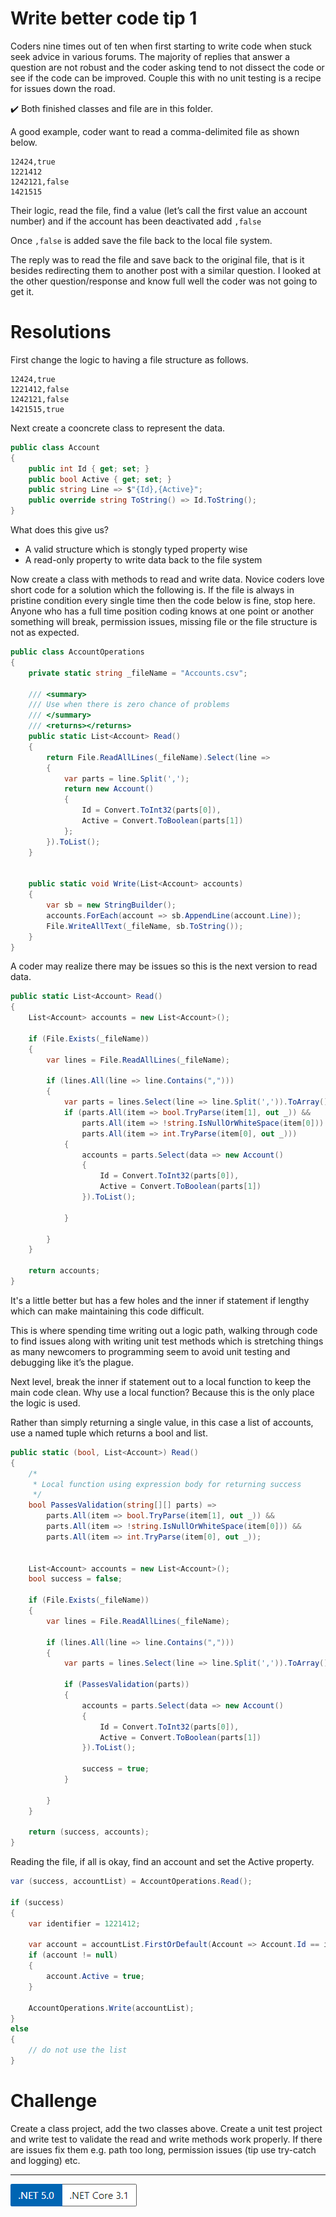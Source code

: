 # Write better code tip 1

 Coders nine times out of ten when first starting to write code when stuck seek advice in various forums. The majority of replies that answer a question are not robust and the coder asking tend to not dissect the code or see if the code can be improved. Couple this with no unit testing is a recipe for issues down the road.

 :heavy_check_mark: Both finished classes and file are in this folder.

 A good example, coder want to read a comma-delimited file as shown below.

 ```
 12424,true
1221412
1242121,false
1421515
```
Their logic, read the file, find a value (let’s call the first value an account number) and if the account has been deactivated add `,false`

Once `,false` is added save the file back to the local file system.

The reply was to read the file and save back to the original file, that is it besides redirecting them to another post with a similar question. I looked at the other question/response and know full well the coder was not going to get it.

# Resolutions

First change the logic to having a file structure as follows.

```
12424,true
1221412,false
1242121,false
1421515,true
```

Next create a cooncrete class to represent the data.

```csharp
public class Account 
{
    public int Id { get; set; }
    public bool Active { get; set; }
    public string Line => $"{Id},{Active}";
    public override string ToString() => Id.ToString();
}
```

What does this give us?

- A valid structure which is stongly typed property wise
- A read-only property to write data back to the file system


Now create a class with methods to read and write data. Novice coders love short code for a solution which the following is. If the file is always in pristine condition every single time then the code below is fine, stop here. Anyone who has a full time position coding knows at one point or another something will break, permission issues, missing file or the file structure is not as expected.

```csharp
public class AccountOperations
{
    private static string _fileName = "Accounts.csv";

    /// <summary>
    /// Use when there is zero chance of problems
    /// </summary>
    /// <returns></returns>
    public static List<Account> Read()
    {
        return File.ReadAllLines(_fileName).Select(line =>
        {
            var parts = line.Split(',');
            return new Account()
            {
                Id = Convert.ToInt32(parts[0]),
                Active = Convert.ToBoolean(parts[1])
            };
        }).ToList();
    }


    public static void Write(List<Account> accounts)
    {
        var sb = new StringBuilder();
        accounts.ForEach(account => sb.AppendLine(account.Line));
        File.WriteAllText(_fileName, sb.ToString());
    }
}
```

A coder may realize there may be issues so this is the next version to read data.

```csharp
public static List<Account> Read()
{
    List<Account> accounts = new List<Account>();

    if (File.Exists(_fileName))
    {
        var lines = File.ReadAllLines(_fileName);

        if (lines.All(line => line.Contains(",")))
        {
            var parts = lines.Select(line => line.Split(',')).ToArray();
            if (parts.All(item => bool.TryParse(item[1], out _)) && 
                parts.All(item => !string.IsNullOrWhiteSpace(item[0])) && 
                parts.All(item => int.TryParse(item[0], out _)))
            {
                accounts = parts.Select(data => new Account()
                {
                    Id = Convert.ToInt32(parts[0]),
                    Active = Convert.ToBoolean(parts[1])
                }).ToList();

            }

        }
    }

    return accounts;
}
```

It's a little better but has a few holes and the inner if statement if lengthy which can make maintaining this code difficult.

This is where spending time writing out a logic path, walking through code to find issues along with writing unit test methods which is stretching things as many newcomers to programming seem to avoid unit testing and debugging like it’s the plague.

Next level, break the inner if statement out to a local function to keep the main code clean. Why use a local function? Because this is the only place the logic is used.

Rather than simply returning a single value, in this case a list of accounts, use a named tuple which returns a bool and list.

```csharp
public static (bool, List<Account>) Read()
{
    /*
     * Local function using expression body for returning success
     */
    bool PassesValidation(string[][] parts) =>
        parts.All(item => bool.TryParse(item[1], out _)) && 
        parts.All(item => !string.IsNullOrWhiteSpace(item[0])) && 
        parts.All(item => int.TryParse(item[0], out _));


    List<Account> accounts = new List<Account>();
    bool success = false;
    
    if (File.Exists(_fileName))
    {
        var lines = File.ReadAllLines(_fileName);

        if (lines.All(line => line.Contains(",")))
        {
            var parts = lines.Select(line => line.Split(',')).ToArray();
            
            if (PassesValidation(parts))
            {
                accounts = parts.Select(data => new Account()
                {
                    Id = Convert.ToInt32(parts[0]),
                    Active = Convert.ToBoolean(parts[1])
                }).ToList();

                success = true;
            }
            
        }
    }

    return (success, accounts);
}
```

Reading the file, if all is okay, find an account and set the Active property.

```csharp
var (success, accountList) = AccountOperations.Read();

if (success)
{
    var identifier = 1221412;

    var account = accountList.FirstOrDefault(Account => Account.Id == identifier);
    if (account != null)
    {
        account.Active = true;
    }

    AccountOperations.Write(accountList);
}
else
{
    // do not use the list
}
```

# Challenge

Create a class project, add the two classes above. Create a unit test project and write test to validate the read and write methods work properly. If there are issues fix them e.g. path too long, permission issues (tip use try-catch and logging) etc.

---


![Versions.png](Versions.png)






